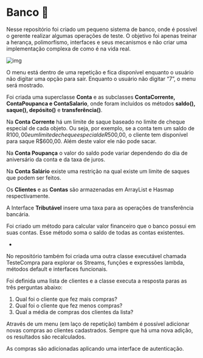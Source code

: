 # Banco :bank: 

Nesse repositório foi criado um pequeno sistema de banco, onde é possível o gerente realizar algumas operações de teste. O objetivo foi apenas treinar a herança, polimorfismo, interfaces e seus mecanismos e não criar uma implementação complexa de como é na vida real.

![img](https://lh6.googleusercontent.com/o6R4MCtfr62Q8cBHQNxSQLrHTMgXn8bsasOqZmyKonXVuVvz8lniVqmzhP6etTCby3SlMSTkZDdt1Ee8HhXBaDss_sqqNEnT6ktFKWqJTPTcGJsx1OGzFvNPCrf9ukYXazwkhmgt)

O menu está dentro de uma repetição e fica disponível enquanto o usuário não digitar uma opção para sair. Enquanto o usuário não digitar “7”, o menu será mostrado.

Foi criada uma superclasse **Conta** e as subclasses **ContaCorrente, ContaPoupanca e ContaSalario**, onde foram incluídos os métodos **saldo(), saque(), depósito()** e **transferência()**.

Na **Conta Corrente** há um limite de saque baseado no limite de cheque especial de cada objeto. Ou seja, por exemplo, se a conta tem um saldo de R$100,00 e um limite de cheque especial de R$500,00, o cliente tem disponível para saque R$600,00. Além deste valor ele não pode sacar. 

Na **Conta Poupança** o valor do saldo pode variar dependendo do dia de aniversário da conta e da taxa de juros.

Na **Conta Salário** existe uma restrição na qual existe um limite de saques que podem ser feitos.

Os **Clientes** e as **Contas** são armazenadas em ArrayList e Hasmap respectivamente. 

A Interface **Tributável** insere uma taxa para as operações de transferência bancária.

Foi criado um método para calcular valor financeiro que o banco possui em suas contas. Esse método soma o saldo de todas as contas existentes.

-

No repositório também foi criada uma outra classe executável chamada TesteCompra para explorar os Streams, funções e expressões lambda, métodos default e interfaces funcionais.

Foi definida uma lista de clientes e a classe executa a resposta paras as três perguntas abaixo:

1. Qual foi o cliente que fez mais compras?
2. Qual foi o cliente que fez menos compras?
3. Qual a média de compras dos clientes da lista?

Através de um menu (em laço de repetição) também é possível adicionar novas compras ao clientes cadastrados. Sempre que há uma nova adição, os resultados são recalculados.

As compras são adicionadas aplicando uma interface de autenticação.